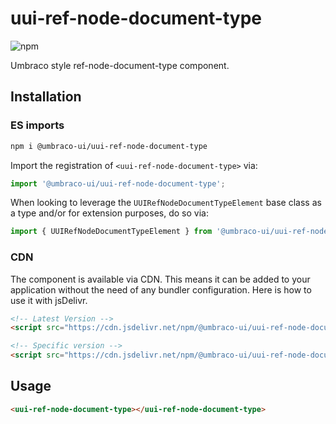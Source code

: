# uui-ref-node-document-type

![npm](https://img.shields.io/npm/v/@umbraco-ui/uui-ref-node-document-type?logoColor=%231B264F)

Umbraco style ref-node-document-type component.

## Installation

### ES imports

```zsh
npm i @umbraco-ui/uui-ref-node-document-type
```

Import the registration of `<uui-ref-node-document-type>` via:

```javascript
import '@umbraco-ui/uui-ref-node-document-type';
```

When looking to leverage the `UUIRefNodeDocumentTypeElement` base class as a type and/or for extension purposes, do so via:

```javascript
import { UUIRefNodeDocumentTypeElement } from '@umbraco-ui/uui-ref-node-document-type';
```

### CDN

The component is available via CDN. This means it can be added to your application without the need of any bundler configuration. Here is how to use it with jsDelivr.

```html
<!-- Latest Version -->
<script src="https://cdn.jsdelivr.net/npm/@umbraco-ui/uui-ref-node-document-type@latest/dist/uui-ref-node-document-type.min.js"></script>

<!-- Specific version -->
<script src="https://cdn.jsdelivr.net/npm/@umbraco-ui/uui-ref-node-document-type@X.X.X/dist/uui-ref-node-document-type.min.js"></script>
```

## Usage

```html
<uui-ref-node-document-type></uui-ref-node-document-type>
```
